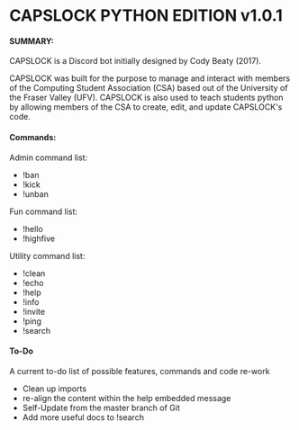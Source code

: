 # CAPSLOCK PYTHON EDITION v1.0.1

#### SUMMARY:

CAPSLOCK is a Discord bot initially designed by Cody Beaty (2017).

CAPSLOCK was built for the purpose to manage and interact with members of the Computing Student Association (CSA) based out of the University of the Fraser Valley (UFV). CAPSLOCK is also used to teach students python by allowing members of the CSA to create, edit, and update CAPSLOCK's code.

#### Commands:
Admin command list:

 * !ban
 * !kick
 * !unban

Fun command list:

* !hello
* !highfive

Utility command list:
* !clean
* !echo
* !help
* !info
* !invite
* !ping
* !search

#### To-Do
A current to-do list of possible features, commands and code re-work

* Clean up imports
* re-align the content within the help embedded message
* Self-Update from the master branch of Git
* Add more useful docs to !search
